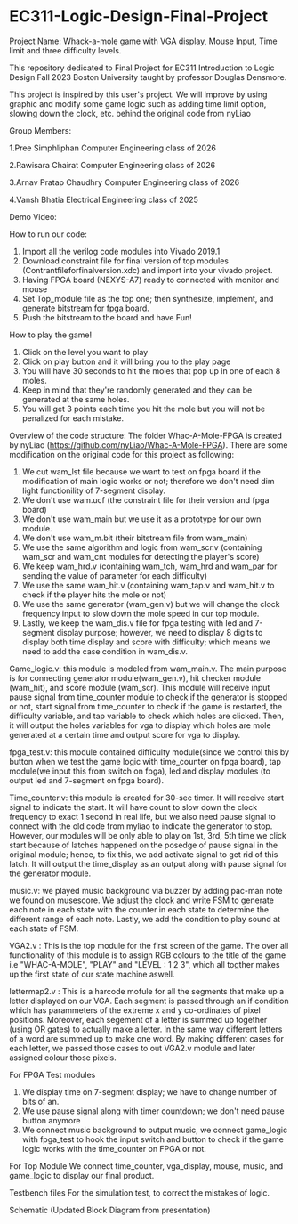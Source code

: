 # EC311-Logic-Design-Final-Project

Project Name: Whack-a-mole game with VGA display, Mouse Input, Time limit and three difficulty levels. 

This repository dedicated to Final Project for EC311 Introduction to Logic Design Fall 2023 Boston University taught by professor Douglas Densmore.

This project is inspired by this user's project. We will improve by using graphic and modify some game logic such as adding time limit option, slowing down the clock, etc. behind the original code from nyLiao

Group Members:

1.Pree Simphliphan Computer Engineering class of 2026

2.Rawisara Chairat Computer Engineering class of 2026

3.Arnav Pratap Chaudhry Computer Engineering class of 2026

4.Vansh Bhatia Electrical Engineering class of 2025

Demo Video:

How to run our code:
1. Import all the verilog code modules into Vivado 2019.1
2. Download constraint file for final version of top modules (Contrantfileforfinalversion.xdc) and import into your vivado project.
3. Having FPGA board (NEXYS-A7) ready to connected with monitor and mouse
4. Set Top_module file as the top one; then synthesize, implement, and generate bitstream for fpga board.
5. Push the bitstream to the board and have Fun!

How to play the game!
1. Click on the level you want to play
2. Click on play button and it will bring you to the play page
3. You will have 30 seconds to hit the moles that pop up in one of each 8 moles.
4. Keep in mind that they're randomly generated and they can be generated at the same holes.
5. You will get 3 points each time you hit the mole but you will not be penalized for each mistake.

Overview of the code structure:
The folder Whac-A-Mole-FPGA is created by nyLiao (https://github.com/nyLiao/Whac-A-Mole-FPGA). There are some modification on the original code for this project as following:
1. We cut wam_lst file because we want to test on fpga board if the modification of main logic works or not; therefore we don't need dim light functionility of 7-segment display.
2. We don't use wam.ucf (the constraint file for their version and fpga board)
3. We don't use wam_main but we use it as a prototype for our own module.
4. We don't use wam_m.bit (their bitstream file from wam_main)
5. We use the same algorithm and logic from wam_scr.v (containing wam_scr and wam_cnt modules for detecting the player's score)
6. We keep wam_hrd.v (containing wam_tch, wam_hrd and wam_par for sending the value of parameter for each difficulty)
7. We use the same wam_hit.v (containing wam_tap.v and wam_hit.v to check if the player hits the mole or not)
8. We use the same generator (wam_gen.v) but we will change the clock frequency input to slow down the mole speed in our top module.
9. Lastly, we keep the wam_dis.v file for fpga testing with led and 7-segment display purpose; however, we need to display 8 digits to display both time display and score with difficulty; which means we need to add the case condition in wam_dis.v.

Game_logic.v: this module is modeled from wam_main.v. The main purpose is for connecting generator module(wam_gen.v), hit checker module (wam_hit), and score module (wam_scr).
This module will receive input pause signal from time_counter module to check if the generator is stopped or not, start signal from time_counter to check if the game is restarted, the difficulty variable, and tap variable to check which holes are clicked. Then, it will output the holes variables for vga to display which holes are mole generated at a certain time and output score for vga to display.

fpga_test.v: this module contained difficulty module(since we control this by button when we test the game logic with time_counter on fpga board), tap module(we input this from switch on fpga), led and display modules (to output led and 7-segment on fpga board).

Time_counter.v: this module is created for 30-sec timer. It will receive start signal to indicate the start. It will have count to slow down the clock frequency to exact 1 second in real life, but we also need pause signal to connect with the old code from myliao to indicate the generator to stop. However, our modules will be only able to play on 1st, 3rd, 5th time we click start because of latches happened on the posedge of pause signal in the original module; hence, to fix this, we add activate signal to get rid of this latch.
It will output the time_display as an output along with pause signal for the generator module.

music.v: we played music background via buzzer by adding pac-man note we found on musescore. We adjust the clock and write FSM to generate each note in each state with the counter in each state to determine the different range of each note. Lastly, we add the condition to play sound at each state of FSM.

VGA2.v : This is the top module for the first screen of the game. The over all functionality of this module is to assign RGB colours to the title of the game i.e "WHAC-A-MOLE", "PLAY" and "LEVEL : 1 2 3", which all togther makes up the first state of our state machine aswell. 

lettermap2.v : This is a harcode mofule for all the segments that make up a letter displayed on our VGA. Each segment is passed through an if condition which has parammeters of the extreme x and y co-ordinates of pixel positions. Moreover, each segement 
of a letter is summed up together (using OR gates) to actually make a letter. In the same way different letters of a word are summed up to make one word. By making different cases for each letter, we passed those cases to out VGA2.v module and later assigned colour those pixels. 


For FPGA Test modules
1. We display time on 7-segment display; we have to change number of bits of an.
2. We use pause signal along with timer countdown; we don't need pause button anymore
3. We connect music background to output music, we connect game_logic with fpga_test to hook the input switch and button to check if the game logic works with the time_counter on FPGA or not.

For Top Module
We connect time_counter, vga_display, mouse, music, and game_logic to display our final product.

Testbench files
For the simulation test, to correct the mistakes of logic.

Schematic (Updated Block Diagram from presentation)

